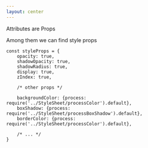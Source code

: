```yaml
---
layout: center
---
```


<p
    v-motion
    :initial="{ opacity: 0, y: 50 }"
    :click-1="{ opacity: 1, y: 0, transition: { duration: 600, ease: 'easeOut' } }"
    :click-2="{ opacity: 0, y: -100, transition: { duration: 400, ease: 'easeIn' } }"
    class="font-geist text-5xl font-bold"
>
    <span class="font-light">Attributes are</span> Props
</p>

<p
    v-motion
    :initial="{ opacity: 0, y: 50 }"
    :click-2="{ opacity: 1, y: 0, transition: { duration: 600, ease: 'easeOut' } }"
    :click-3="{ opacity: 0, y: -100, transition: { duration: 400, ease: 'easeIn' } }"
    class="font-geist text-5xl font-bold"
>
    Among them we can find 
    <span class="font-geist font-bold text-orange-400/70">style props</span>
</p>

<div
    v-motion
    class="absolute"
    :initial="{ opacity: 0, bottom: 0}"
    :click-3="{ opacity: 1, bottom: 150, transition: { duration: 600, ease: 'easeOut' } }"
>

```tsx {all|all|all|all|10-13}
const styleProps = {
    opacity: true,
    shadowOpacity: true,
    shadowRadius: true,
    display: true,
    zIndex: true,

    /* other props */

    backgroundColor: {process: require('../StyleSheet/processColor').default},
    boxShadow: {process: require('../StyleSheet/processBoxShadow').default},
    borderColor: {process: require('../StyleSheet/processColor').default},

    /* ... */
}
```

</div>
